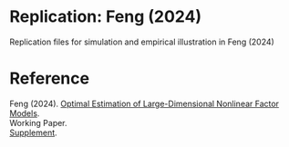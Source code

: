 # Replication: Feng (2024)
Replication files for simulation and empirical illustration in Feng (2024)

# Reference
Feng (2024). [Optimal Estimation of Large-Dimensional Nonlinear Factor Models](https://drive.google.com/file/d/1fKERYkW9JU8Joeu013dGQ9LDt05noS4_/view?usp=drive_link).  
Working Paper.  
[Supplement](https://drive.google.com/file/d/1mP6DHaD74FCRItEbGjuG_Fm6XN3sZFog/view?usp=drive_link).
